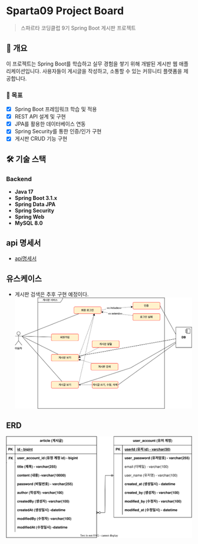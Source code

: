 # Sparta09 Project Board

> 스파르타 코딩클럽 9기 Spring Boot 게시판 프로젝트

## 📖 개요

이 프로젝트는 Spring Boot를 학습하고 실무 경험을 쌓기 위해 개발된 게시판 웹 애플리케이션입니다.
사용자들이 게시글을 작성하고, 소통할 수 있는 커뮤니티 플랫폼을 제공합니다.

### 🎯 목표

- [x] Spring Boot 프레임워크 학습 및 적용
- [x] REST API 설계 및 구현
- [x] JPA를 활용한 데이터베이스 연동
- [x] Spring Security를 통한 인증/인가 구현
- [x] 게시판 CRUD 기능 구현

## 🛠 기술 스택

### Backend
- **Java 17**
- **Spring Boot 3.1.x**
- **Spring Data JPA**
- **Spring Security**
- **Spring Web**
- **MySQL 8.0**

## api 명세서
* [api명세서](https://docs.google.com/spreadsheets/d/1ZDD5eHbfIcoQri37fmk7OmVPeSwSEOyQMG-CVfNH20Q/edit?gid=564540372#gid=564540372)

## 유스케이스 
* 게시판 검색은 추후 구현 예정이다.
![유즈케이스 다이어그램](/document/use-case.svg)

## ERD
![erd 다이어그램](./document/sparta-board-erd.svg)
